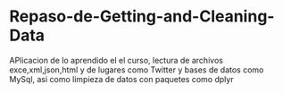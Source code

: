 # Repaso-de-Getting-and-Cleaning-Data
APlicacion de lo aprendido el el curso, lectura de archivos exce,xml,json,html y de lugares como Twitter y bases de datos como MySql, asi como limpieza de datos con paquetes como dplyr
